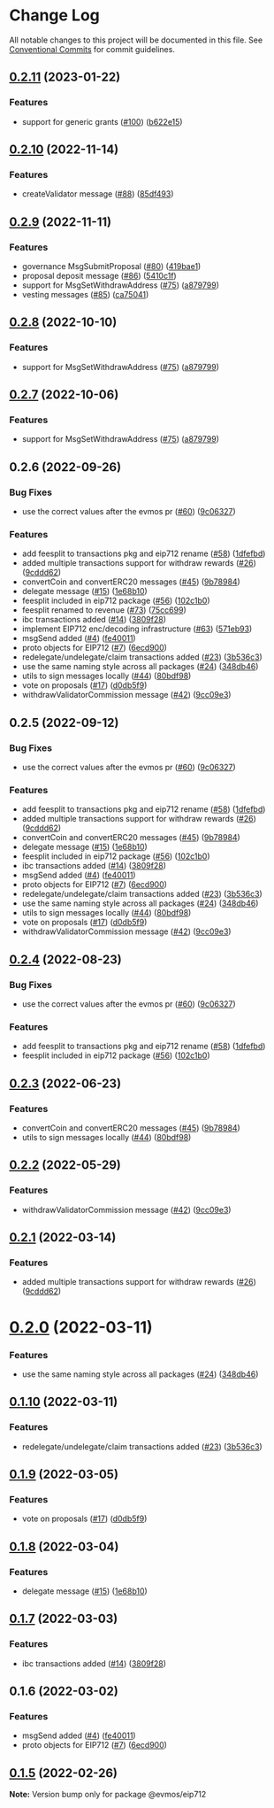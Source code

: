 # Change Log

All notable changes to this project will be documented in this file.
See [Conventional Commits](https://conventionalcommits.org) for commit guidelines.

## [0.2.11](https://github.com/evmos/evmosjs/compare/@evmos/eip712@0.2.10...@evmos/eip712@0.2.11) (2023-01-22)

### Features

- support for generic grants ([#100](https://github.com/evmos/evmosjs/issues/100)) ([b622e15](https://github.com/evmos/evmosjs/commit/b622e15848622abf0ee26f76dfe4a3d3a849a514))

## [0.2.10](https://github.com/evmos/evmosjs/compare/@evmos/eip712@0.2.9...@evmos/eip712@0.2.10) (2022-11-14)

### Features

- createValidator message ([#88](https://github.com/evmos/evmosjs/issues/88)) ([85df493](https://github.com/evmos/evmosjs/commit/85df493d5283b836e08aada2593f90c5fcfad516))

## [0.2.9](https://github.com/evmos/evmosjs/compare/@evmos/eip712@0.2.6...@evmos/eip712@0.2.9) (2022-11-11)

### Features

- governance MsgSubmitProposal ([#80](https://github.com/evmos/evmosjs/issues/80)) ([419bae1](https://github.com/evmos/evmosjs/commit/419bae1f6dbf1e4d1a77d83f50a358f4fc91708a))
- proposal deposit message ([#86](https://github.com/evmos/evmosjs/issues/86)) ([5410c1f](https://github.com/evmos/evmosjs/commit/5410c1fe042c13a77beb5629a07371dd905559de))
- support for MsgSetWithdrawAddress ([#75](https://github.com/evmos/evmosjs/issues/75)) ([a879799](https://github.com/evmos/evmosjs/commit/a879799f06e57b2959b6a0c9bc622f540e3d8920))
- vesting messages ([#85](https://github.com/evmos/evmosjs/issues/85)) ([ca75041](https://github.com/evmos/evmosjs/commit/ca750417ea7db5487de424d65d5d17517443ee01))

## [0.2.8](https://github.com/evmos/evmosjs/compare/@evmos/eip712@0.2.6...@evmos/eip712@0.2.8) (2022-10-10)

### Features

- support for MsgSetWithdrawAddress ([#75](https://github.com/evmos/evmosjs/issues/75)) ([a879799](https://github.com/evmos/evmosjs/commit/a879799f06e57b2959b6a0c9bc622f540e3d8920))

## [0.2.7](https://github.com/evmos/evmosjs/compare/@evmos/eip712@0.2.6...@evmos/eip712@0.2.7) (2022-10-06)

### Features

- support for MsgSetWithdrawAddress ([#75](https://github.com/evmos/evmosjs/issues/75)) ([a879799](https://github.com/evmos/evmosjs/commit/a879799f06e57b2959b6a0c9bc622f540e3d8920))

## 0.2.6 (2022-09-26)

### Bug Fixes

- use the correct values after the evmos pr ([#60](https://github.com/evmos/evmosjs/issues/60)) ([9c06327](https://github.com/evmos/evmosjs/commit/9c06327b25a01024efb862d7bd80c9329299ae1d))

### Features

- add feesplit to transactions pkg and eip712 rename ([#58](https://github.com/evmos/evmosjs/issues/58)) ([1dfefbd](https://github.com/evmos/evmosjs/commit/1dfefbd906a9674453c91c9adaf4273cc92c93b8))
- added multiple transactions support for withdraw rewards ([#26](https://github.com/evmos/evmosjs/issues/26)) ([9cddd62](https://github.com/evmos/evmosjs/commit/9cddd62bdeec00d50791df8fbaa0c1301d08d4ca))
- convertCoin and convertERC20 messages ([#45](https://github.com/evmos/evmosjs/issues/45)) ([9b78984](https://github.com/evmos/evmosjs/commit/9b78984c034208c572e519bf080073014e804f13))
- delegate message ([#15](https://github.com/evmos/evmosjs/issues/15)) ([1e68b10](https://github.com/evmos/evmosjs/commit/1e68b10d107edef6d54358447cee60af84d46053))
- feesplit included in eip712 package ([#56](https://github.com/evmos/evmosjs/issues/56)) ([102c1b0](https://github.com/evmos/evmosjs/commit/102c1b0873e2feedacb51b416a819c3fd8e8898f))
- feesplit renamed to revenue ([#73](https://github.com/evmos/evmosjs/issues/73)) ([75cc699](https://github.com/evmos/evmosjs/commit/75cc699fd318715d3f21da72ec83130ac858f661))
- ibc transactions added ([#14](https://github.com/evmos/evmosjs/issues/14)) ([3809f28](https://github.com/evmos/evmosjs/commit/3809f289e4e54c5013d3027578bde5c244ec8736))
- implement EIP712 enc/decoding infrastructure ([#63](https://github.com/evmos/evmosjs/issues/63)) ([571eb93](https://github.com/evmos/evmosjs/commit/571eb93247214e22ca85924214458ec7792e5dde))
- msgSend added ([#4](https://github.com/evmos/evmosjs/issues/4)) ([fe40011](https://github.com/evmos/evmosjs/commit/fe40011fedad558d6666674b3001e34cc86ae30d))
- proto objects for EIP712 ([#7](https://github.com/evmos/evmosjs/issues/7)) ([6ecd900](https://github.com/evmos/evmosjs/commit/6ecd9004f081c6a70b80d903878877d378ff6c75))
- redelegate/undelegate/claim transactions added ([#23](https://github.com/evmos/evmosjs/issues/23)) ([3b536c3](https://github.com/evmos/evmosjs/commit/3b536c321f7c304f79d121af346f16d6cca74b47))
- use the same naming style across all packages ([#24](https://github.com/evmos/evmosjs/issues/24)) ([348db46](https://github.com/evmos/evmosjs/commit/348db46ac299655257addc7a381e4ac1eb88f20a))
- utils to sign messages locally ([#44](https://github.com/evmos/evmosjs/issues/44)) ([80bdf98](https://github.com/evmos/evmosjs/commit/80bdf980a330630104155d37e4b1a289f94eb10c))
- vote on proposals ([#17](https://github.com/evmos/evmosjs/issues/17)) ([d0db5f9](https://github.com/evmos/evmosjs/commit/d0db5f9d2fba521a3cd20192d8d24c54f7f7fa4c))
- withdrawValidatorCommission message ([#42](https://github.com/evmos/evmosjs/issues/42)) ([9cc09e3](https://github.com/evmos/evmosjs/commit/9cc09e34f0f052555d1f9c6e8f3d81dfbbea6d1c))

## 0.2.5 (2022-09-12)

### Bug Fixes

- use the correct values after the evmos pr ([#60](https://github.com/evmos/evmosjs/issues/60)) ([9c06327](https://github.com/evmos/evmosjs/commit/9c06327b25a01024efb862d7bd80c9329299ae1d))

### Features

- add feesplit to transactions pkg and eip712 rename ([#58](https://github.com/evmos/evmosjs/issues/58)) ([1dfefbd](https://github.com/evmos/evmosjs/commit/1dfefbd906a9674453c91c9adaf4273cc92c93b8))
- added multiple transactions support for withdraw rewards ([#26](https://github.com/evmos/evmosjs/issues/26)) ([9cddd62](https://github.com/evmos/evmosjs/commit/9cddd62bdeec00d50791df8fbaa0c1301d08d4ca))
- convertCoin and convertERC20 messages ([#45](https://github.com/evmos/evmosjs/issues/45)) ([9b78984](https://github.com/evmos/evmosjs/commit/9b78984c034208c572e519bf080073014e804f13))
- delegate message ([#15](https://github.com/evmos/evmosjs/issues/15)) ([1e68b10](https://github.com/evmos/evmosjs/commit/1e68b10d107edef6d54358447cee60af84d46053))
- feesplit included in eip712 package ([#56](https://github.com/evmos/evmosjs/issues/56)) ([102c1b0](https://github.com/evmos/evmosjs/commit/102c1b0873e2feedacb51b416a819c3fd8e8898f))
- ibc transactions added ([#14](https://github.com/evmos/evmosjs/issues/14)) ([3809f28](https://github.com/evmos/evmosjs/commit/3809f289e4e54c5013d3027578bde5c244ec8736))
- msgSend added ([#4](https://github.com/evmos/evmosjs/issues/4)) ([fe40011](https://github.com/evmos/evmosjs/commit/fe40011fedad558d6666674b3001e34cc86ae30d))
- proto objects for EIP712 ([#7](https://github.com/evmos/evmosjs/issues/7)) ([6ecd900](https://github.com/evmos/evmosjs/commit/6ecd9004f081c6a70b80d903878877d378ff6c75))
- redelegate/undelegate/claim transactions added ([#23](https://github.com/evmos/evmosjs/issues/23)) ([3b536c3](https://github.com/evmos/evmosjs/commit/3b536c321f7c304f79d121af346f16d6cca74b47))
- use the same naming style across all packages ([#24](https://github.com/evmos/evmosjs/issues/24)) ([348db46](https://github.com/evmos/evmosjs/commit/348db46ac299655257addc7a381e4ac1eb88f20a))
- utils to sign messages locally ([#44](https://github.com/evmos/evmosjs/issues/44)) ([80bdf98](https://github.com/evmos/evmosjs/commit/80bdf980a330630104155d37e4b1a289f94eb10c))
- vote on proposals ([#17](https://github.com/evmos/evmosjs/issues/17)) ([d0db5f9](https://github.com/evmos/evmosjs/commit/d0db5f9d2fba521a3cd20192d8d24c54f7f7fa4c))
- withdrawValidatorCommission message ([#42](https://github.com/evmos/evmosjs/issues/42)) ([9cc09e3](https://github.com/evmos/evmosjs/commit/9cc09e34f0f052555d1f9c6e8f3d81dfbbea6d1c))

## [0.2.4](https://github.com/evmos/evmosjs/compare/@evmos/eip712@0.2.3...@evmos/eip712@0.2.4) (2022-08-23)

### Bug Fixes

- use the correct values after the evmos pr ([#60](https://github.com/evmos/evmosjs/issues/60)) ([9c06327](https://github.com/evmos/evmosjs/commit/9c06327b25a01024efb862d7bd80c9329299ae1d))

### Features

- add feesplit to transactions pkg and eip712 rename ([#58](https://github.com/evmos/evmosjs/issues/58)) ([1dfefbd](https://github.com/evmos/evmosjs/commit/1dfefbd906a9674453c91c9adaf4273cc92c93b8))
- feesplit included in eip712 package ([#56](https://github.com/evmos/evmosjs/issues/56)) ([102c1b0](https://github.com/evmos/evmosjs/commit/102c1b0873e2feedacb51b416a819c3fd8e8898f))

## [0.2.3](https://github.com/evmos/evmosjs/compare/@evmos/eip712@0.2.2...@evmos/eip712@0.2.3) (2022-06-23)

### Features

- convertCoin and convertERC20 messages ([#45](https://github.com/evmos/evmosjs/issues/45)) ([9b78984](https://github.com/evmos/evmosjs/commit/9b78984c034208c572e519bf080073014e804f13))
- utils to sign messages locally ([#44](https://github.com/evmos/evmosjs/issues/44)) ([80bdf98](https://github.com/evmos/evmosjs/commit/80bdf980a330630104155d37e4b1a289f94eb10c))

## [0.2.2](https://github.com/tharsis/evmosjs/compare/@evmos/eip712@0.2.1...@evmos/eip712@0.2.2) (2022-05-29)

### Features

- withdrawValidatorCommission message ([#42](https://github.com/tharsis/evmosjs/issues/42)) ([9cc09e3](https://github.com/tharsis/evmosjs/commit/9cc09e34f0f052555d1f9c6e8f3d81dfbbea6d1c))

## [0.2.1](https://github.com/tharsis/evmosjs/compare/@evmos/eip712@0.2.0...@evmos/eip712@0.2.1) (2022-03-14)

### Features

- added multiple transactions support for withdraw rewards ([#26](https://github.com/tharsis/evmosjs/issues/26)) ([9cddd62](https://github.com/tharsis/evmosjs/commit/9cddd62bdeec00d50791df8fbaa0c1301d08d4ca))

# [0.2.0](https://github.com/tharsis/evmosjs/compare/@evmos/eip712@0.1.10...@evmos/eip712@0.2.0) (2022-03-11)

### Features

- use the same naming style across all packages ([#24](https://github.com/tharsis/evmosjs/issues/24)) ([348db46](https://github.com/tharsis/evmosjs/commit/348db46ac299655257addc7a381e4ac1eb88f20a))

## [0.1.10](https://github.com/tharsis/evmosjs/compare/@evmos/eip712@0.1.9...@evmos/eip712@0.1.10) (2022-03-11)

### Features

- redelegate/undelegate/claim transactions added ([#23](https://github.com/tharsis/evmosjs/issues/23)) ([3b536c3](https://github.com/tharsis/evmosjs/commit/3b536c321f7c304f79d121af346f16d6cca74b47))

## [0.1.9](https://github.com/tharsis/evmosjs/compare/@evmos/eip712@0.1.8...@evmos/eip712@0.1.9) (2022-03-05)

### Features

- vote on proposals ([#17](https://github.com/tharsis/evmosjs/issues/17)) ([d0db5f9](https://github.com/tharsis/evmosjs/commit/d0db5f9d2fba521a3cd20192d8d24c54f7f7fa4c))

## [0.1.8](https://github.com/tharsis/evmosjs/compare/@evmos/eip712@0.1.7...@evmos/eip712@0.1.8) (2022-03-04)

### Features

- delegate message ([#15](https://github.com/tharsis/evmosjs/issues/15)) ([1e68b10](https://github.com/tharsis/evmosjs/commit/1e68b10d107edef6d54358447cee60af84d46053))

## [0.1.7](https://github.com/tharsis/evmosjs/compare/@evmos/eip712@0.1.6...@evmos/eip712@0.1.7) (2022-03-03)

### Features

- ibc transactions added ([#14](https://github.com/tharsis/evmosjs/issues/14)) ([3809f28](https://github.com/tharsis/evmosjs/commit/3809f289e4e54c5013d3027578bde5c244ec8736))

## 0.1.6 (2022-03-02)

### Features

- msgSend added ([#4](https://github.com/tharsis/evmosjs/issues/4)) ([fe40011](https://github.com/tharsis/evmosjs/commit/fe40011fedad558d6666674b3001e34cc86ae30d))
- proto objects for EIP712 ([#7](https://github.com/tharsis/evmosjs/issues/7)) ([6ecd900](https://github.com/tharsis/evmosjs/commit/6ecd9004f081c6a70b80d903878877d378ff6c75))

## [0.1.5](https://github.com/tharsis/evmosjs/compare/@evmos/eip712@0.1.2...@evmos/eip712@0.1.5) (2022-02-26)

**Note:** Version bump only for package @evmos/eip712
